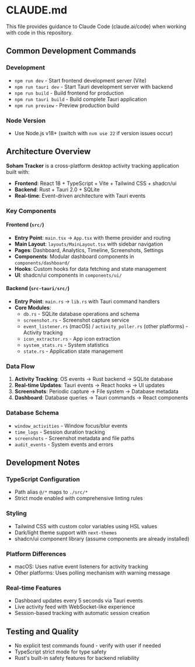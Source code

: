 # CLAUDE.md

This file provides guidance to Claude Code (claude.ai/code) when working with code in this repository.

## Common Development Commands

### Development
- `npm run dev` - Start frontend development server (Vite)
- `npm run tauri dev` - Start Tauri development server with backend
- `npm run build` - Build frontend for production
- `npm run tauri build` - Build complete Tauri application
- `npm run preview` - Preview production build

### Node Version
- Use Node.js v18+ (switch with `nvm use 22` if version issues occur)

## Architecture Overview

**Soham Tracker** is a cross-platform desktop activity tracking application built with:
- **Frontend**: React 18 + TypeScript + Vite + Tailwind CSS + shadcn/ui
- **Backend**: Rust + Tauri 2.0 + SQLite
- **Real-time**: Event-driven architecture with Tauri events

### Key Components

#### Frontend (`src/`)
- **Entry Point**: `main.tsx` → `App.tsx` with theme provider and routing
- **Main Layout**: `layouts/MainLayout.tsx` with sidebar navigation
- **Pages**: Dashboard, Analytics, Timeline, Screenshots, Settings
- **Components**: Modular dashboard components in `components/dashboard/`
- **Hooks**: Custom hooks for data fetching and state management
- **UI**: shadcn/ui components in `components/ui/`

#### Backend (`src-tauri/src/`)
- **Entry Point**: `main.rs` → `lib.rs` with Tauri command handlers
- **Core Modules**:
  - `db.rs` - SQLite database operations and schema
  - `screenshot.rs` - Screenshot capture service
  - `event_listener.rs` (macOS) / `activity_poller.rs` (other platforms) - Activity tracking
  - `icon_extractor.rs` - App icon extraction
  - `system_stats.rs` - System statistics
  - `state.rs` - Application state management

### Data Flow
1. **Activity Tracking**: OS events → Rust backend → SQLite database
2. **Real-time Updates**: Tauri events → React hooks → UI updates
3. **Screenshots**: Periodic capture → File system → Database metadata
4. **Dashboard**: Database queries → Tauri commands → React components

### Database Schema
- `window_activities` - Window focus/blur events
- `time_logs` - Session duration tracking  
- `screenshots` - Screenshot metadata and file paths
- `audit_events` - System events and errors

## Development Notes

### TypeScript Configuration
- Path alias `@/*` maps to `./src/*`
- Strict mode enabled with comprehensive linting rules

### Styling
- Tailwind CSS with custom color variables using HSL values
- Dark/light theme support with `next-themes`
- shadcn/ui component library (assume components are already installed)

### Platform Differences
- macOS: Uses native event listeners for activity tracking
- Other platforms: Uses polling mechanism with warning message

### Real-time Features
- Dashboard updates every 5 seconds via Tauri events
- Live activity feed with WebSocket-like experience
- Session-based tracking with automatic session creation

## Testing and Quality
- No explicit test commands found - verify with user if needed
- TypeScript strict mode for type safety
- Rust's built-in safety features for backend reliability